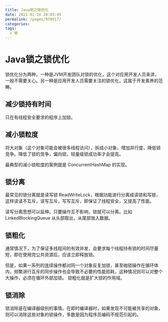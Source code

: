 ```yaml
---
title: Java锁之锁优化
date: 2021-01-16 20:03:45
permalink: /pages/9f0917/
categories:
tags:
  - 锁
---
```


# Java锁之锁优化

锁优化分为两种，一种是JVM开发团队对锁的优化，这个对应用开发人员来讲，一般不需要关心。另一种是应用开发人员需要关注的锁优化，这属于开发素养的范畴。

<!-- more -->
## 减少锁持有时间

只在有线程安全要求的程序上加锁。

## 减小锁粒度

将大对象（这个对象可能会被很多线程访问），拆成小对象，增加并行度，降低锁竞争。降低了锁的竞争，偏向锁，轻量级锁成功率才会提高。

最典型的减小锁粒度的案例就是 ConcurrentHashMap 的实现。

## 锁分离

最常见的锁分离就是读写锁 ReadWriteLock，根据功能进行分离成读锁和写锁，
这样读读不互斥，读写互斥，写写互斥，即保证了线程安全，又提高了性能。

读写分离思想可以延伸，只要操作互不影响，锁就可以分离。比如LinkedBlockingQueue 从头部取出，从尾部放入数据。

## 锁粗化

通常情况下，为了保证多线程间的有效并发，会要求每个线程持有锁的时间尽量短，即在使用完公共资源后，应该立即释放锁。

但是，如果一系列的连续操作都对同一个对象反复加锁，甚至枷锁操作在循环体内，频繁进行互斥的同步操作也会导致不必要的性能损耗，这种情况则可以对整个大操作，必须在循环外部加锁。
锁粗化就是扩大锁的作用域。

## 锁消除

锁消除是在编译器级别的事情。在即时编译器时，如果发现不可能被共享的对象，则可以消除这些对象的锁操作，多数是因为程序员编码不规范引起的。


<Vssue />